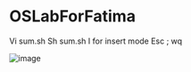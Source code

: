 # OSLabForFatima
Vi sum.sh
Sh sum.sh
I for insert mode
Esc ; wq

![image](https://github.com/FnK-2004/OSLabForFatima/assets/104298401/5d2c5096-c8e5-48f2-b40e-e08c9f5df90a)
